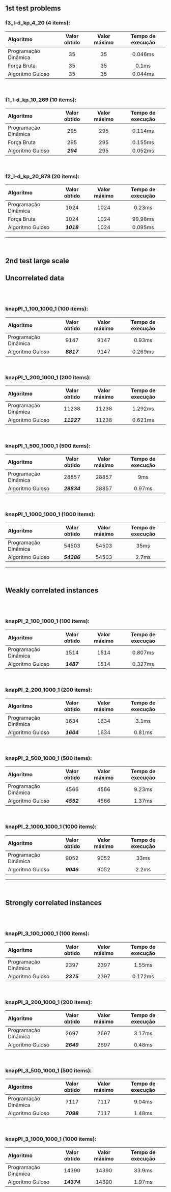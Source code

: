 ## 1st test problems

### f3_l-d_kp_4_20 (4 items):

| Algoritmo            | Valor obtido | Valor máximo | Tempo de execução |
| :------------------- | :----------: | :----------: | :---------------: |
| Programação Dinâmica |      35      |      35      |      0.046ms      |
| Força Bruta          |      35      |      35      |       0.1ms       |
| Algoritmo Guloso     |      35      |      35      |      0.044ms      |

<br />

### f1_l-d_kp_10_269 (10 items):

| Algoritmo            | Valor obtido | Valor máximo | Tempo de execução |
| :------------------- | :----------: | :----------: | :---------------: |
| Programação Dinâmica |     295      |     295      |      0.114ms      |
| Força Bruta          |     295      |     295      |      0.155ms      |
| Algoritmo Guloso     |  **_294_**   |     295      |      0.052ms      |

<br />

### f2_l-d_kp_20_878 (20 items):

| Algoritmo            | Valor obtido | Valor máximo | Tempo de execução |
| :------------------- | :----------: | :----------: | :---------------: |
| Programação Dinâmica |     1024     |     1024     |      0.23ms       |
| Força Bruta          |     1024     |     1024     |      99.98ms      |
| Algoritmo Guloso     |  **_1018_**  |     1024     |      0.095ms      |

---

<br />

## 2nd test large scale

## Uncorrelated data

<br />
<br />

### knapPI_1_100_1000_1 (100 items):

| Algoritmo            | Valor obtido | Valor máximo | Tempo de execução |
| :------------------- | :----------: | :----------: | :---------------: |
| Programação Dinâmica |     9147     |     9147     |      0.93ms       |
| Algoritmo Guloso     |  **_8817_**  |     9147     |      0.269ms      |

<br />

### knapPI_1_200_1000_1 (200 items):

| Algoritmo            | Valor obtido | Valor máximo | Tempo de execução |
| :------------------- | :----------: | :----------: | :---------------: |
| Programação Dinâmica |    11238     |    11238     |      1.292ms      |
| Algoritmo Guloso     | **_11227_**  |    11238     |      0.621ms      |

<br />

### knapPI_1_500_1000_1 (500 items):

| Algoritmo            | Valor obtido | Valor máximo | Tempo de execução |
| :------------------- | :----------: | :----------: | :---------------: |
| Programação Dinâmica |    28857     |    28857     |        9ms        |
| Algoritmo Guloso     | **_28834_**  |    28857     |      0.97ms       |

<br />

### knapPI_1_1000_1000_1 (1000 items):

| Algoritmo            | Valor obtido | Valor máximo | Tempo de execução |
| :------------------- | :----------: | :----------: | :---------------: |
| Programação Dinâmica |    54503     |    54503     |       35ms        |
| Algoritmo Guloso     | **_54386_**  |    54503     |       2.7ms       |

---

<br />

## Weakly correlated instances

<br />
<br />

### knapPI_2_100_1000_1 (100 items):

| Algoritmo            | Valor obtido | Valor máximo | Tempo de execução |
| :------------------- | :----------: | :----------: | :---------------: |
| Programação Dinâmica |     1514     |     1514     |      0.807ms      |
| Algoritmo Guloso     |  **_1487_**  |     1514     |      0.327ms      |

<br />

### knapPI_2_200_1000_1 (200 items):

| Algoritmo            | Valor obtido | Valor máximo | Tempo de execução |
| :------------------- | :----------: | :----------: | :---------------: |
| Programação Dinâmica |     1634     |     1634     |       3.1ms       |
| Algoritmo Guloso     |  **_1604_**  |     1634     |      0.81ms       |

<br />

### knapPI_2_500_1000_1 (500 items):

| Algoritmo            | Valor obtido | Valor máximo | Tempo de execução |
| :------------------- | :----------: | :----------: | :---------------: |
| Programação Dinâmica |     4566     |     4566     |      9.23ms       |
| Algoritmo Guloso     |  **_4552_**  |     4566     |      1.37ms       |

<br />

### knapPI_2_1000_1000_1 (1000 items):

| Algoritmo            | Valor obtido | Valor máximo | Tempo de execução |
| :------------------- | :----------: | :----------: | :---------------: |
| Programação Dinâmica |     9052     |     9052     |       33ms        |
| Algoritmo Guloso     |  **_9046_**  |     9052     |       2.2ms       |

---

<br />

## Strongly correlated instances

<br />
<br />

### knapPI_3_100_1000_1 (100 items):

| Algoritmo            | Valor obtido | Valor máximo | Tempo de execução |
| :------------------- | :----------: | :----------: | :---------------: |
| Programação Dinâmica |     2397     |     2397     |      1.55ms       |
| Algoritmo Guloso     |  **_2375_**  |     2397     |      0.172ms      |

<br />

### knapPI_3_200_1000_1 (200 items):

| Algoritmo            | Valor obtido | Valor máximo | Tempo de execução |
| :------------------- | :----------: | :----------: | :---------------: |
| Programação Dinâmica |     2697     |     2697     |      3.17ms       |
| Algoritmo Guloso     |  **_2649_**  |     2697     |      0.48ms       |

<br />

### knapPI_3_500_1000_1 (500 items):

| Algoritmo            | Valor obtido | Valor máximo | Tempo de execução |
| :------------------- | :----------: | :----------: | :---------------: |
| Programação Dinâmica |     7117     |     7117     |      9.04ms       |
| Algoritmo Guloso     |  **_7098_**  |     7117     |      1.48ms       |

<br />

### knapPI_3_1000_1000_1 (1000 items):

| Algoritmo            | Valor obtido | Valor máximo | Tempo de execução |
| :------------------- | :----------: | :----------: | :---------------: |
| Programação Dinâmica |    14390     |    14390     |      33.9ms       |
| Algoritmo Guloso     | **_14374_**  |    14390     |      1.97ms       |
